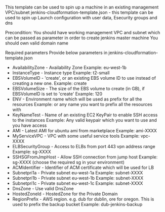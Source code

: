 This template can be used to spin up a machine in an existing management VPC/subnet
jenkins-cloudformation-template.json - this template can be used to spin up Launch configuration with user data, Esecurity groups and dns

Precondition: 
You should have working management VPC and subnet which can be passed as parameter in order to create jenkins master machine
You should own valid domain name

Required parameters
Provide below parameters in jenkins-cloudformation-template.json
* AvailabilityZone - Availability Zone
  Example: eu-west-1b
* InstanceType - Instance type
  Example: t2-small
* EBSVolumeID - 'create', or an existing EBS volume ID to use instead of creating a new one.
  Example: create
* EBSVolumeSize - The size of the EBS volume to create (in GB), if EBSVolumeID is set to 'create'
  Example: 120
* ENV - Environment name which will be used as prefix for all the resources
  Example: <project specific name> or any name you want to prefix all the resources with
* KeyNameTest - Name of an existing EC2 KeyPair to enable SSH access to the instances
  Example: Any valid keypair which you want to use and you have access
* AMI - Latest AMI for ubuntu ami from marketplace
  Example: ami-XXXX
* MyServiceVPC - VPC with some useful service tools
  Example: vpc-XXXX
* ELBSecurityGroup - Access to ELBs from port 443 vpn address range
  Example: sg-XXXX
* SSHSGFromJmpHost - Allow SSH connection from jump host
  Example: sg-XXXX (choose the required sg in your environment)
* ACMIdentifier - Identifier of ACM certificate which will be used for LB
* Subnetpri1a - Private subnet eu-west-1a
  Example: subnet-XXXX
* Subnetpri1b - Private subnet eu-west-1b
  Example: subnet-XXXX
* Subnetpri1c - Private subnet eu-west-1c
  Example: subnet-XXXX
* DnsZone - Use valid DnsZone
* HostedZoneId - HostedZone for the Private Domain
* RegionPrefix - AWS region. e.g. dub for dublin, ore for oregon. This is used to prefix the backup bucket
  Example: dub-jenkins-backup

